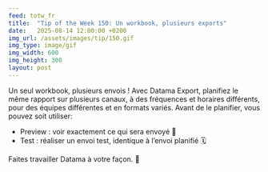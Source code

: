 ```yaml
---
feed: totw_fr
title:  "Tip of the Week 150: Un workbook, plusieurs exports"
date:   2025-08-14 12:00:00 +0200
img_url: /assets/images/tip/150.gif
img_type: image/gif
img_width: 600
img_height: 300
layout: post
---
```


Un seul workbook, plusieurs envois ! Avec Datama Export, planifiez le même rapport sur plusieurs canaux, à des fréquences et horaires différents, pour des équipes différentes et en formats variés.
Avant de le planifier, vous pouvez soit utiliser:
* Preview : voir exactement ce qui sera envoyé 📧
* Test : réaliser un envoi test, identique à l’envoi planifié 🗓️  

Faites travailler Datama à votre façon. 🚀
